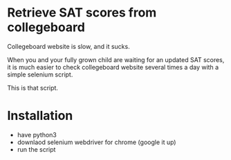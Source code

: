 # Retrieve SAT scores from collegeboard

Collegeboard website is slow, and it sucks. 

When you and your fully grown child are waiting for an updated SAT scores, it is much easier to check collegeboard website several times a day with a simple selenium script.

This is that script.

# Installation
* have python3
* downlaod selenium webdriver for chrome (google it up)
* run the script
